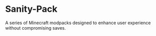 # Sanity-Pack
A series of Minecraft modpacks designed to enhance user experience without compromising saves.
